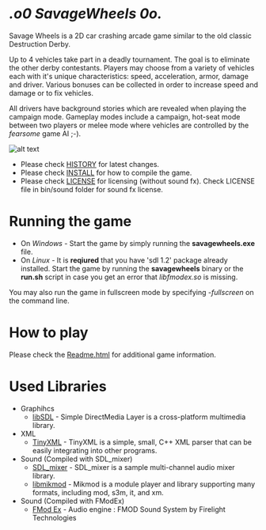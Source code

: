 _.o0 SavageWheels 0o._
==========================

Savage Wheels is a 2D car crashing arcade game similar to the old classic Destruction Derby. 

Up to 4 vehicles take part in a deadly tournament. The goal is to eliminate the other derby contestants. Players may choose from a variety of vehicles each with it's unique characteristics: speed, acceleration, armor, damage and driver. Various bonuses can be collected in order to increase speed and damage or to fix vehicles. 

All drivers have background stories which are revealed when playing the campaign mode. Gameplay modes include a campaign, hot-seat mode between two players or melee mode where vehicles are controlled by the _fearsome_ game AI ;-). 


![alt text](http://i.imgur.com/09h8j1M.jpg "Gameplay screenshot")


  * Please check [HISTORY](HISTORY) for latest changes.
  * Please check [INSTALL](INSTALL) for how to compile the game.
  * Please check [LICENSE](LICENSE) for licensing (without sound fx). Check LICENSE file in bin/sound folder for sound fx license.

# Running the game

  * On *Windows* - Start the game by simply running the **savagewheels.exe** file.
  * On *Linux* - It is **reqiured** that you have 'sdl 1.2' package already installed. Start the game by running the **savagewheels** binary or the **run.sh** script in case you get an error that *libfmodex.so* is missing.

  You may also run the game in fullscreen mode by specifying *-fullscreen* on the command line.

# How to play

Please check the [Readme.html](http://htmlpreview.github.io/?https://github.com/petarov/savagewheels/blob/master/bin/Readme.html) for additional game information.

# Used Libraries 
  * Graphihcs
    * [libSDL](http://www.libsdl.org/) - Simple DirectMedia Layer is a cross-platform multimedia library.
  * XML
    * [TinyXML](http://www.grinninglizard.com/tinyxml/) - TinyXML is a simple, small, C++ XML parser that can be easily integrating into other programs.
  * Sound (Compiled with SDL_mixer)
    * [SDL_mixer](http://www.libsdl.org/projects/SDL_mixer/) - SDL_mixer is a sample multi-channel audio mixer library.
    * [libmikmod](http://mikmod.shlomifish.org/) - Mikmod is a module player and library supporting many formats, including mod, s3m, it, and xm.
  * Sound (Compiled with FModEx)
    * [FMod Ex](http://www.fmod.org/fmod-sales.html) - Audio engine : FMOD Sound System by Firelight Technologies  
